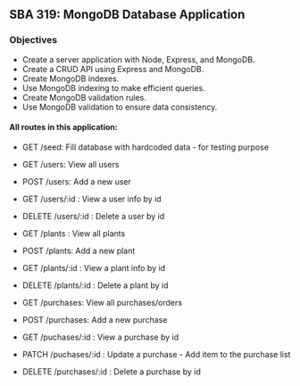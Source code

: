 ## SBA 319: MongoDB Database Application

### Objectives
- Create a server application with Node, Express, and MongoDB.
- Create a CRUD API using Express and MongoDB.
- Create MongoDB indexes.
- Use MongoDB indexing to make efficient queries.
- Create MongoDB validation rules.
- Use MongoDB validation to ensure data consistency.

#### All routes in this application:
- GET /seed: Fill database with hardcoded data - for testing purpose

- GET /users: View all users
- POST /users: Add a new user

- GET /users/:id : View a user info by id
- DELETE /users/:id : Delete a user by id

- GET /plants : View all plants
- POST /plants: Add a new plant

- GET /plants/:id : View a plant info by id
- DELETE /plants/:id : Delete a plant by id

- GET /purchases: View all purchases/orders
- POST /purchases: Add a new purchase

- GET /puchases/:id : View a purchase by id
- PATCH /puchases/:id : Update a purchase - Add item to the purchase list
- DELETE /purchases/:id : Delete a purchase by id
